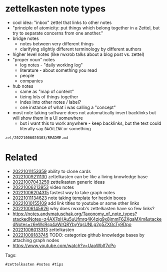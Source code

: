 # zettelkasten note types

- cool idea: "inbox" zettel that links to other notes
- "principle of atomicity: put things which belong together in a Zettel, but try to separate concerns from one another."
- bridge notes
  - notes between very different things
  - clarifying slightly different terminology by different authors
- higher level notes (like rwxrob talks about a blog post vs. zettel)
- "proper noun" notes
  - log notes - "daily working log"
  - literature - about something you read
  - people
  - companies
- hub notes
  - same as "map of content"
  - tieing lots of things together
  - index into other notes / label?
  - one instance of what i was calling a "concept"
- most note taking software does not automatically insert backlinks but will show them in a UI somewhere
  - but i want this to work anywhere - keep backlinks, but the text could literally say `BACKLINK` or something

` zet/20221006020303/README.md `

# Related

- [20221011153359](/zet/20221011153359/README.md) ability to clone cards
- [20221009211130](/zet/20221009211130/README.md) zettelkasten can be like a living knowledge base
- [20221007043259](/zet/20221007043259/README.md) zettelkasten generic ideas
- [20221006213953](/zet/20221006213953/README.md) video notes
- [20221006204315](/zet/20221006204315/README.md) fastest way to take graph notes
- [20221011134623](/zet/20221011134623/README.md) note taking template for heckin boxes
- [20221010155109](/zet/20221010155109/README.md) add link titles to youtube or some other links
- [20221006145626](/zet/20221006145626/README.md) why does rwxrob's zettelkasten have so few links?
- <https://notes.andymatuschak.org/Taxonomy_of_note_types?stackedNotes=z4AX7pHAu5uUfmrq4K4zig9x8jmmF62XgaMXm&stackedNotes=z6eWsRsp4aWrQ8YbyYqsUNLg2g5ZXGcTy9Dpo>
- [20221006013313](/zet/20221006013313/README.md) zettelkasten
- [20221009183745](/zet/20221009183745/README.md) TODO: categorize github knowledge bases by attaching graph nodes
- https://www.youtube.com/watch?v=UaoWblf7cPo

Tags:

    #zettelkasten #notes #tips 
